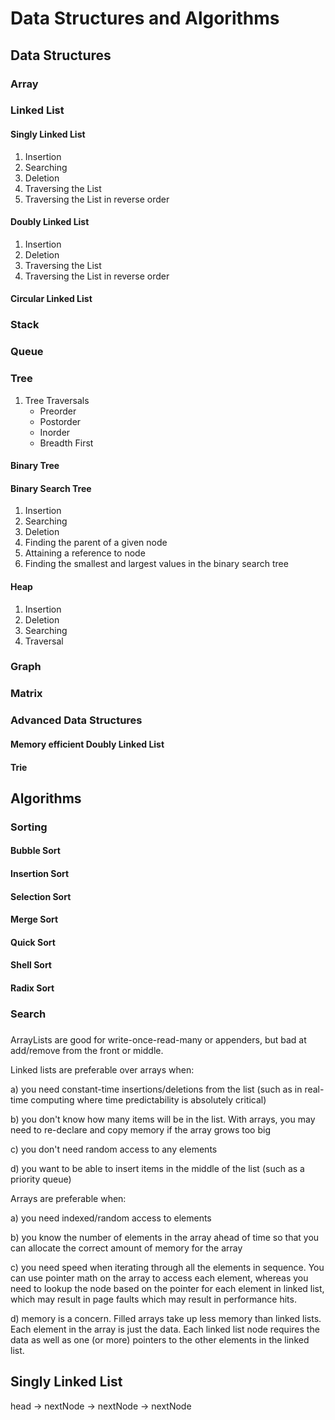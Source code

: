 # Data Structures and Algorithms

## Data Structures

### Array

### Linked List

#### Singly Linked List

1. Insertion
2. Searching
3. Deletion
4. Traversing the List
5. Traversing the List in reverse order

#### Doubly Linked List

1. Insertion
2. Deletion
3. Traversing the List
4. Traversing the List in reverse order

#### Circular Linked List

### Stack

### Queue



### Tree

1. Tree Traversals
    * Preorder
    * Postorder
    * Inorder
    * Breadth First

#### Binary Tree

#### Binary Search Tree

1. Insertion
2. Searching
3. Deletion
4. Finding the parent of a given node
5. Attaining a reference to node
6. Finding the smallest and largest values in the binary search tree

#### Heap

1. Insertion
2. Deletion
3. Searching
4. Traversal

### Graph

### Matrix

### Advanced Data Structures

#### Memory efficient Doubly Linked List

#### Trie




## Algorithms

### Sorting

#### Bubble Sort

#### Insertion Sort

#### Selection Sort

#### Merge Sort

#### Quick Sort

#### Shell Sort

#### Radix Sort

### Search

###

ArrayLists are good for write-once-read-many or appenders, but bad at add/remove from the front or middle.

Linked lists are preferable over arrays when:

a) you need constant-time insertions/deletions from the list (such as in real-time computing where time predictability is absolutely critical)

b) you don't know how many items will be in the list. With arrays, you may need to re-declare and copy memory if the array grows too big

c) you don't need random access to any elements

d) you want to be able to insert items in the middle of the list (such as a priority queue)

Arrays are preferable when:

a) you need indexed/random access to elements

b) you know the number of elements in the array ahead of time so that you can allocate the correct amount of memory for the array

c) you need speed when iterating through all the elements in sequence. You can use pointer math on the array to access each element, whereas you need to lookup the node based on the pointer for each element in linked list, which may result in page faults which may result in performance hits.

d) memory is a concern. Filled arrays take up less memory than linked lists. Each element in the array is just the data. Each linked list node requires the data as well as one (or more) pointers to the other elements in the linked list.

## Singly Linked List
head -> nextNode -> nextNode -> nextNode
